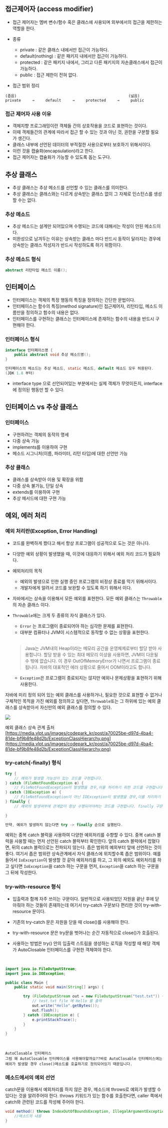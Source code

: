 ## 접근제어자 (access modifier)

- 접근 제어자는 멤버 변수/함수 혹은 클래스에 사용되며 외부에서의 접근을 제한하는 역할을 한다.
- 종류
    - private : 같은 클래스 내에서만 접근이 가능하다.
    - default(nothing) : 같은 패키지 내에서만 접근이 가능하다.
    - protected : 같은 패키지 내에서, 그리고 다른 패키지의 자손클래스에서 접근이 가능하다.
    - public : 접근 제한이 전혀 없다.

- 접근 범위 정리

```
(좁음)                                                  (넓음)
private     →     default     →     protected     →     public
```

### 접근 제어자 사용 이유

- 객체지향 프로그래밍이란 객체들 간의 상호작용을 코드로 표현하는 것이다.
- 이때 객체들간의 관계에 따라서 접근 할 수 있는 것과 아닌 것, 권한을 구분할 필요가 생긴다.
- 클래스 내부에 선언된 데이터의 부적절한 사용으로부터 보호하기 위해서이다.
- 이런 것을 캡슐화(encapsulation)라고 한다.
- 접근 제어자는 캡슐화가 가능할 수 있도록 돕는 도구다.


## 추상 클래스

- 추상 클래스는 추상 메소드를 선언할 수 있는 클래스를 의미한다.
- 추상 클래스는 클래스와는 다르게 상속받는 클래스 없이 그 자체로 인스턴스를 생성할 수는 없다.

### 추상 메소드

- 추상 메소드는 설계만 되어있으며 수행되는 코드에 대해서는 작성이 안된 메소드이다.
- 미완성으로 남겨두는 이유는 상속받는 클래스 마다 반드시 동작이 달라지는 경우에 상속받는 클래스 작성자가 반드시 작성하도록 하기 위함이다.

### 추상 메소드 형식
```java
abstract 리턴타입 메소드 이름();
```

## 인터페이스

- 인터페이스는 객체의 특정 행동의 특징을 정의하는 간단한 문법이다.
- 인터페이스는 함수의 특징(method signature)인 접근제어자, 리턴타입, 메소드 이름만을 정의하고 함수의 내용은 없다.
- 인터페이스를 구현하는 클래스는 인터페이스에 존재하는 함수의 내용을 반드시 구현해야 한다.

### 인터페이스 형식

```java
interface 인터페이스명 {
    public abstract void 추상 메소드명();
}

인터페이스의 메소드는 추상 메소드, static 메소드, default 메소드 모두 허용된다.
(JDK 1.8 부터)
```

- interface type 으로 선언되어있는 부분에서는 실제 객체가 무엇이든지, interface에 정의된 행동만 할 수 있다.



## 인터페이스 vs 추상 클래스

### 인터페이스

- 구현하려는 객체의 동작의 명세
- 다중 상속 가능
- implements를 이용하여 구현
- 메소드 시그니처(이름, 파라미터, 리턴 타입)에 대한 선언만 가능

### 추상 클래스

- 클래스를 상속받아 이용 및 확장을 위함
- 다중 상속 불가능, 단일 상속
- extends를 이용하여 구현
- 추상 메서드에 대한 구현 가능

## 예외, 에러 처리

### 예외 처리란(Exception, Error Handling)

- 코드를 완벽하게 짰다고 해서 항상 프로그램이 성공적으로 도는 것은 아니다.
- 다양한 예외 상황이 발생했을 때, 이것에 대응하기 위해서 예외 처리 코드가 필요하다.

- 예외처리의 목적
    - 예외의 발생으로 인한 실행 중인 프로그램의 비정상 종료를 막기 위해서이다.
    - 개발자에게 알려서 코드를 보완할 수 있도록 하기 위해서 이다.

- 자바에서는 상속을 이용해서 모든 예외를 표현한다. 모든 예외 클래스는 `Throwable`의 자손 클래스 이다.

- `Throwable`에는 크게 두 종류의 자식 클래스가 있다.
    - `Error` 는 프로그램이 종료되어야 하는 심각한 문제를 표현한다.
    - 대부분 컴퓨터나 JVM이 시스템적으로 동작할 수 없는 상황을 표현한다.
    
    <br>

    >Java는 JVM내의 Heap이라는 메모리 공간을 운영체제로부터 할당 받아 사용합니다. 할당 받을 수 있는 최대 메모리 이상을 사용하면, JVM이 다운될 수 밖에 없습니다. 이 경우 OutOfMemoryError가 나면서 프로그램이 종료됩니다. 자바의 대표적인 에러 상황으로 줄여서 OOM이라고도 합니다.

    - `Exception`은 프로그램이 종료되지는 않지만 예외나 문제상황을 표현하기 위해 사용한다.

자바에 미리 정의 되어 있는 예외 클래스를 사용하거나, 필요한 것으로 표현할 수 없거나 구체적인 목적을 가진 예외를 정의하고 싶다면, `Throwable`또는 그 하위에 있는 예외 클래스를 상속받아서 자신만의 예외 클래스를 정의할 수 있다.


<img src="https://media.vlpt.us/images/codepark_kr/post/a70025be-d97d-4ba4-81de-bf9b8fe48d2b/ExceptionClassHierarchy.png">

예외 클래스 상속 관계 출처 [https://media.vlpt.us/images/codepark_kr/post/a70025be-d97d-4ba4-81de-bf9b8fe48d2b/ExceptionClassHierarchy.png](https://media.vlpt.us/images/codepark_kr/post/a70025be-d97d-4ba4-81de-bf9b8fe48d2b/ExceptionClassHierarchy.png)
    



### try-catch(-finally) 형식

```java
try {
    // 예외가 발생할 가능성이 있는 코드를 구현합니다.
} catch (FileNotFoundException e) {
    // FileNotFoundException이 발생했을 경우,이를 처리하기 위한 코드를 구현합니다.
} catch (IOException e) {
    // FileNotFoundException이 아닌 IOException이 발생했을 경우,이를 처리하기 위한 코드를 구현합니다.
} finally {
    // 예외의 발생여부에 관계없이 항상 수행되어야하는 코드를 구현합니다. finally 구문은 필수는 아닙니다.
    
}

만약, 예외가 발생하지 않는다면 try -> finally 순으로 실행된다.

```

예외는 중복 catch 블럭을 사용하여 다양한 예외처리를 수향할 수 있다. 중복 catch 블럭을 사용할 때는 먼저 선언된 catch 블럭부터 확인한다. 앞의 catch 블럭에서 잡혔다면, 뒤의 catch 블럭으로는 전파되지 않는다. 좁은 범위의 예외부터 앞에 선언하는 것이 좋다. 여기서 좁은 범위란 상속관계에서 자식 클래스에 위치할수록 좁은 범위이다. 예를 들어서 `IoException`이 발생할 것 같아 예외처리를 하고, 그 외의 예외도 예외처리를 하고 싶다면 `IoException`을 catch 하는 구문을 먼저, `Exception`을 catch 하는 구문을 그 뒤에 작성한다.


### try-with-resource 형식

- 입출력과 함께 자주 쓰이는 구문이다. 일반적으로 사용되었던 자원을 끝난 후에 닫아줘야 하는 것들이 존재하는데 여기서 try-catch 구문보다 편리한 것이 try-with-resource 문이다. 
- 기존의 try-catch 문은 자원을 닫을 때 close()를 사용해야 한다.
- try-with-resource 문은 try문을 벗어나는 순간 자동적으로 close()가 호출된다.

- 사용하는 방법은 try() 안의 입출력 스트림을 생성하는 로직을 작성할 때 해당 객체가 AutoClosable 인터페이스를 구현한 객체여야 한다.

<br>

```java
import java.io.FileOutputStream;
import java.io.IOException;

public class Main {
    public static void main(String[] args) {

        try (FileOutputStream out = new FileOutputStream("test.txt")) {
            // test.txt file 에 Hello 를 출력
            out.write("Hello".getBytes());
            out.flush();
        } catch (IOException e) {
            e.printStackTrace();
        }
    }
}
```

<br>

```
AutoClosable 인터페이스
그럼 왜 AutoClosable 인터페이스를 사용해야할까요??바로 AutoClosable 인터페이스에는 예외가 발생할 경우 close()메소드를 호출하기로 정의되어있기 때문입니다.
```

### 메소드에서의 예외 선언

catch문을 이용해서 예외처리를 하지 않은 경우, 메소드에 throws로 예외가 발생할 수 있다는 것을 알려주어야 한다. throws 키워드가 있는 함수를 호출한다면, caller 쪽에서 catch와 관련된 코드를 작성해 주어야 한다.

```java
void method() throws IndexOutOfBoundsException, IllegalArgumentException {
    //메소드의 내용
}
```